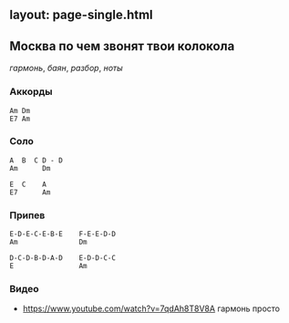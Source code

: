 layout: page-single.html
---

## Москва по чем звонят твои колокола
*гармонь*, *баян*, *разбор*, *ноты*

### Аккорды
```
Am Dm
E7 Am
```

### Соло
```
A  B  C D - D
Am      Dm

E  C    A
E7      Am
```

### Припев
```
E-D-E-C-E-B-E    F-E-E-D-D
Am               Dm

D-C-D-B-D-A-D    E-D-D-C-C
E                Am
```

### Видео
- https://www.youtube.com/watch?v=7qdAh8T8V8A гармонь просто
